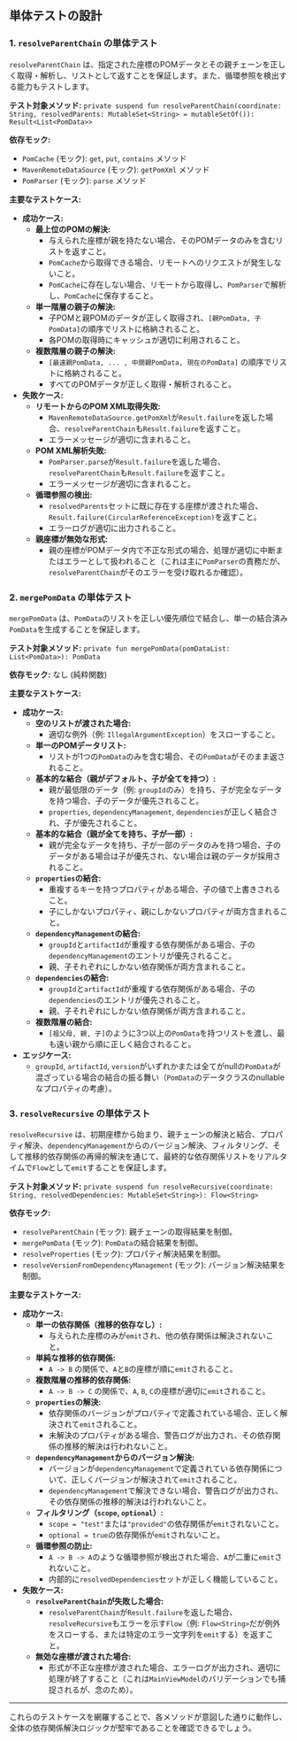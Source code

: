 ## 単体テストの設計

### 1. `resolveParentChain` の単体テスト

`resolveParentChain` は、指定された座標のPOMデータとその親チェーンを正しく取得・解析し、リストとして返すことを保証します。また、循環参照を検出する能力もテストします。

**テスト対象メソッド:** `private suspend fun resolveParentChain(coordinate: String, resolvedParents: MutableSet<String> = mutableSetOf()): Result<List<PomData>>`

**依存モック:**
* `PomCache` (モック): `get`, `put`, `contains` メソッド
* `MavenRemoteDataSource` (モック): `getPomXml` メソッド
* `PomParser` (モック): `parse` メソッド

**主要なテストケース:**

* **成功ケース:**
    * **最上位のPOMの解決:**
        * 与えられた座標が親を持たない場合、そのPOMデータのみを含むリストを返すこと。
        * `PomCache`から取得できる場合、リモートへのリクエストが発生しないこと。
        * `PomCache`に存在しない場合、リモートから取得し、`PomParser`で解析し、`PomCache`に保存すること。
    * **単一階層の親子の解決:**
        * 子POMと親POMのデータが正しく取得され、`[親PomData, 子PomData]`の順序でリストに格納されること。
        * 各POMの取得時にキャッシュが適切に利用されること。
    * **複数階層の親子の解決:**
        * `[最遠親PomData, ... , 中間親PomData, 現在のPomData]` の順序でリストに格納されること。
        * すべてのPOMデータが正しく取得・解析されること。
* **失敗ケース:**
    * **リモートからのPOM XML取得失敗:**
        * `MavenRemoteDataSource.getPomXml`が`Result.failure`を返した場合、`resolveParentChain`も`Result.failure`を返すこと。
        * エラーメッセージが適切に含まれること。
    * **POM XML解析失敗:**
        * `PomParser.parse`が`Result.failure`を返した場合、`resolveParentChain`も`Result.failure`を返すこと。
        * エラーメッセージが適切に含まれること。
    * **循環参照の検出:**
        * `resolvedParents`セットに既に存在する座標が渡された場合、`Result.failure(CircularReferenceException)`を返すこと。
        * エラーログが適切に出力されること。
    * **親座標が無効な形式:**
        * 親の座標がPOMデータ内で不正な形式の場合、処理が適切に中断またはエラーとして扱われること（これは主に`PomParser`の責務だが、`resolveParentChain`がそのエラーを受け取れるか確認）。

### 2. `mergePomData` の単体テスト

`mergePomData` は、`PomData`のリストを正しい優先順位で結合し、単一の結合済み`PomData`を生成することを保証します。

**テスト対象メソッド:** `private fun mergePomData(pomDataList: List<PomData>): PomData`

**依存モック:** なし (純粋関数)

**主要なテストケース:**

* **成功ケース:**
    * **空のリストが渡された場合:**
        * 適切な例外（例: `IllegalArgumentException`）をスローすること。
    * **単一のPOMデータリスト:**
        * リストが1つの`PomData`のみを含む場合、その`PomData`がそのまま返されること。
    * **基本的な結合（親がデフォルト、子が全てを持つ）:**
        * 親が最低限のデータ（例: `groupId`のみ）を持ち、子が完全なデータを持つ場合、子のデータが優先されること。
        * `properties`, `dependencyManagement`, `dependencies`が正しく結合され、子が優先されること。
    * **基本的な結合（親が全てを持ち、子が一部）:**
        * 親が完全なデータを持ち、子が一部のデータのみを持つ場合、子のデータがある場合は子が優先され、ない場合は親のデータが採用されること。
    * **`properties`の結合:**
        * 重複するキーを持つプロパティがある場合、子の値で上書きされること。
        * 子にしかないプロパティ、親にしかないプロパティが両方含まれること。
    * **`dependencyManagement`の結合:**
        * `groupId`と`artifactId`が重複する依存関係がある場合、子の`dependencyManagement`のエントリが優先されること。
        * 親、子それぞれにしかない依存関係が両方含まれること。
    * **`dependencies`の結合:**
        * `groupId`と`artifactId`が重複する依存関係がある場合、子の`dependencies`のエントリが優先されること。
        * 親、子それぞれにしかない依存関係が両方含まれること。
    * **複数階層の結合:**
        * `[祖父母, 親, 子]`のように3つ以上の`PomData`を持つリストを渡し、最も遠い親から順に正しく結合されること。
* **エッジケース:**
    * `groupId`, `artifactId`, `version`がいずれかまたは全てがnullの`PomData`が混ざっている場合の結合の振る舞い（`PomData`のデータクラスのnullableなプロパティの考慮）。

### 3. `resolveRecursive` の単体テスト

`resolveRecursive` は、初期座標から始まり、親チェーンの解決と結合、プロパティ解決、`dependencyManagement`からのバージョン解決、フィルタリング、そして推移的依存関係の再帰的解決を通じて、最終的な依存関係リストをリアルタイムで`Flow`として`emit`することを保証します。

**テスト対象メソッド:** `private suspend fun resolveRecursive(coordinate: String, resolvedDependencies: MutableSet<String>): Flow<String>`

**依存モック:**
* `resolveParentChain` (モック): 親チェーンの取得結果を制御。
* `mergePomData` (モック): `PomData`の結合結果を制御。
* `resolveProperties` (モック): プロパティ解決結果を制御。
* `resolveVersionFromDependencyManagement` (モック): バージョン解決結果を制御。

**主要なテストケース:**

* **成功ケース:**
    * **単一の依存関係（推移的依存なし）:**
        * 与えられた座標のみが`emit`され、他の依存関係は解決されないこと。
    * **単純な推移的依存関係:**
        * `A -> B` の関係で、`A`と`B`の座標が順に`emit`されること。
    * **複数階層の推移的依存関係:**
        * `A -> B -> C` の関係で、`A`, `B`, `C`の座標が適切に`emit`されること。
    * **`properties`の解決:**
        * 依存関係のバージョンがプロパティで定義されている場合、正しく解決されて`emit`されること。
        * 未解決のプロパティがある場合、警告ログが出力され、その依存関係の推移的解決は行われないこと。
    * **`dependencyManagement`からのバージョン解決:**
        * バージョンが`dependencyManagement`で定義されている依存関係について、正しくバージョンが解決されて`emit`されること。
        * `dependencyManagement`で解決できない場合、警告ログが出力され、その依存関係の推移的解決は行われないこと。
    * **フィルタリング（`scope`, `optional`）:**
        * `scope = "test"`または`"provided"`の依存関係が`emit`されないこと。
        * `optional = true`の依存関係が`emit`されないこと。
    * **循環参照の防止:**
        * `A -> B -> A`のような循環参照が検出された場合、`A`が二重に`emit`されないこと。
        * 内部的に`resolvedDependencies`セットが正しく機能していること。
* **失敗ケース:**
    * **`resolveParentChain`が失敗した場合:**
        * `resolveParentChain`が`Result.failure`を返した場合、`resolveRecursive`もエラーを示す`Flow`（例: `Flow<String>`だが例外をスローする、または特定のエラー文字列を`emit`する）を返すこと。
    * **無効な座標が渡された場合:**
        * 形式が不正な座標が渡された場合、エラーログが出力され、適切に処理が終了すること（これは`MainViewModel`のバリデーションでも捕捉されるが、念のため）。

---

これらのテストケースを網羅することで、各メソッドが意図した通りに動作し、全体の依存関係解決ロジックが堅牢であることを確認できるでしょう。
